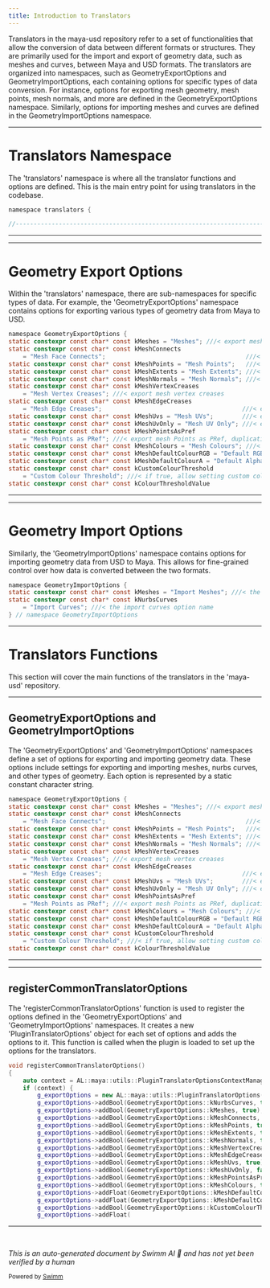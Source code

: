 ```yaml
---
title: Introduction to Translators
---
```

Translators in the maya-usd repository refer to a set of functionalities that allow the conversion of data between different formats or structures. They are primarily used for the import and export of geometry data, such as meshes and curves, between Maya and USD formats. The translators are organized into namespaces, such as GeometryExportOptions and GeometryImportOptions, each containing options for specific types of data conversion. For instance, options for exporting mesh geometry, mesh points, mesh normals, and more are defined in the GeometryExportOptions namespace. Similarly, options for importing meshes and curves are defined in the GeometryImportOptions namespace.

<SwmSnippet path="/plugin/al/translators/CommonTranslatorOptions.h" line="6">

---

# Translators Namespace

The 'translators' namespace is where all the translator functions and options are defined. This is the main entry point for using translators in the codebase.

```c
namespace translators {

//----------------------------------------------------------------------------------------------------------------------
```

---

</SwmSnippet>

<SwmSnippet path="/plugin/al/translators/CommonTranslatorOptions.h" line="9">

---

# Geometry Export Options

Within the 'translators' namespace, there are sub-namespaces for specific types of data. For example, the 'GeometryExportOptions' namespace contains options for exporting various types of geometry data from Maya to USD.

```c
namespace GeometryExportOptions {
static constexpr const char* const kMeshes = "Meshes"; ///< export mesh geometry option name
static constexpr const char* const kMeshConnects
    = "Mesh Face Connects";                                       ///< export mesh face connects
static constexpr const char* const kMeshPoints = "Mesh Points";   ///< export mesh points
static constexpr const char* const kMeshExtents = "Mesh Extents"; ///< export mesh extents
static constexpr const char* const kMeshNormals = "Mesh Normals"; ///< export mesh normals
static constexpr const char* const kMeshVertexCreases
    = "Mesh Vertex Creases"; ///< export mesh vertex creases
static constexpr const char* const kMeshEdgeCreases
    = "Mesh Edge Creases";                                       ///< export mesh edge creases
static constexpr const char* const kMeshUvs = "Mesh UVs";        ///< export mesh UV coordinates
static constexpr const char* const kMeshUvOnly = "Mesh UV Only"; ///< export mesh UV coordinates
static constexpr const char* const kMeshPointsAsPref
    = "Mesh Points as PRef"; ///< export mesh Points as PRef, duplicating "P"
static constexpr const char* const kMeshColours = "Mesh Colours"; ///< export mesh Colour Sets
static constexpr const char* const kMeshDefaultColourRGB = "Default RGB"; ///< default rgb values
static constexpr const char* const kMeshDefaultColourA = "Default Alpha"; ///< default alpha values
static constexpr const char* const kCustomColourThreshold
    = "Custom Colour Threshold"; ///< if true, allow setting custom color threshold value
static constexpr const char* const kColourThresholdValue
```

---

</SwmSnippet>

<SwmSnippet path="/plugin/al/translators/CommonTranslatorOptions.h" line="46">

---

# Geometry Import Options

Similarly, the 'GeometryImportOptions' namespace contains options for importing geometry data from USD to Maya. This allows for fine-grained control over how data is converted between the two formats.

```c
namespace GeometryImportOptions {
static constexpr const char* const kMeshes = "Import Meshes"; ///< the import meshes option name
static constexpr const char* const kNurbsCurves
    = "Import Curves"; ///< the import curves option name
} // namespace GeometryImportOptions
```

---

</SwmSnippet>

# Translators Functions

This section will cover the main functions of the translators in the 'maya-usd' repository.

<SwmSnippet path="/plugin/al/translators/CommonTranslatorOptions.h" line="9">

---

## GeometryExportOptions and GeometryImportOptions

The 'GeometryExportOptions' and 'GeometryImportOptions' namespaces define a set of options for exporting and importing geometry data. These options include settings for exporting and importing meshes, nurbs curves, and other types of geometry. Each option is represented by a static constant character string.

```c
namespace GeometryExportOptions {
static constexpr const char* const kMeshes = "Meshes"; ///< export mesh geometry option name
static constexpr const char* const kMeshConnects
    = "Mesh Face Connects";                                       ///< export mesh face connects
static constexpr const char* const kMeshPoints = "Mesh Points";   ///< export mesh points
static constexpr const char* const kMeshExtents = "Mesh Extents"; ///< export mesh extents
static constexpr const char* const kMeshNormals = "Mesh Normals"; ///< export mesh normals
static constexpr const char* const kMeshVertexCreases
    = "Mesh Vertex Creases"; ///< export mesh vertex creases
static constexpr const char* const kMeshEdgeCreases
    = "Mesh Edge Creases";                                       ///< export mesh edge creases
static constexpr const char* const kMeshUvs = "Mesh UVs";        ///< export mesh UV coordinates
static constexpr const char* const kMeshUvOnly = "Mesh UV Only"; ///< export mesh UV coordinates
static constexpr const char* const kMeshPointsAsPref
    = "Mesh Points as PRef"; ///< export mesh Points as PRef, duplicating "P"
static constexpr const char* const kMeshColours = "Mesh Colours"; ///< export mesh Colour Sets
static constexpr const char* const kMeshDefaultColourRGB = "Default RGB"; ///< default rgb values
static constexpr const char* const kMeshDefaultColourA = "Default Alpha"; ///< default alpha values
static constexpr const char* const kCustomColourThreshold
    = "Custom Colour Threshold"; ///< if true, allow setting custom color threshold value
static constexpr const char* const kColourThresholdValue
```

---

</SwmSnippet>

<SwmSnippet path="/plugin/al/translators/CommonTranslatorOptions.cpp" line="31">

---

## registerCommonTranslatorOptions

The 'registerCommonTranslatorOptions' function is used to register the options defined in the 'GeometryExportOptions' and 'GeometryImportOptions' namespaces. It creates a new 'PluginTranslatorOptions' object for each set of options and adds the options to it. This function is called when the plugin is loaded to set up the options for the translators.

```c++
void registerCommonTranslatorOptions()
{
    auto context = AL::maya::utils::PluginTranslatorOptionsContextManager::find("ExportTranslator");
    if (context) {
        g_exportOptions = new AL::maya::utils::PluginTranslatorOptions(*context, "Geometry Export");
        g_exportOptions->addBool(GeometryExportOptions::kNurbsCurves, true);
        g_exportOptions->addBool(GeometryExportOptions::kMeshes, true);
        g_exportOptions->addBool(GeometryExportOptions::kMeshConnects, true);
        g_exportOptions->addBool(GeometryExportOptions::kMeshPoints, true);
        g_exportOptions->addBool(GeometryExportOptions::kMeshExtents, true);
        g_exportOptions->addBool(GeometryExportOptions::kMeshNormals, true);
        g_exportOptions->addBool(GeometryExportOptions::kMeshVertexCreases, true);
        g_exportOptions->addBool(GeometryExportOptions::kMeshEdgeCreases, true);
        g_exportOptions->addBool(GeometryExportOptions::kMeshUvs, true);
        g_exportOptions->addBool(GeometryExportOptions::kMeshUvOnly, false);
        g_exportOptions->addBool(GeometryExportOptions::kMeshPointsAsPref, false);
        g_exportOptions->addBool(GeometryExportOptions::kMeshColours, true);
        g_exportOptions->addFloat(GeometryExportOptions::kMeshDefaultColourRGB, 0.18, 3);
        g_exportOptions->addFloat(GeometryExportOptions::kMeshDefaultColourA, 1.0, 3);
        g_exportOptions->addBool(GeometryExportOptions::kCustomColourThreshold, true);
        g_exportOptions->addFloat(
```

---

</SwmSnippet>

&nbsp;

*This is an auto-generated document by Swimm AI 🌊 and has not yet been verified by a human*

<SwmMeta version="3.0.0" repo-id="Z2l0aHViJTNBJTNBbWF5YS11c2QlM0ElM0FnaWxhZG5hdm90" repo-name="maya-usd" doc-type="overview"><sup>Powered by [Swimm](/)</sup></SwmMeta>
